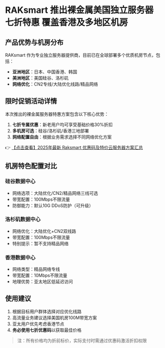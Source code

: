 # RAKsmart 推出裸金属美国独立服务器七折特惠 覆盖香港及多地区机房

## 产品优势与机房分布

RAKsmart 作为专业独立服务器提供商，目前已在全球部署多个优质机房节点，包括：

- **亚洲地区**：日本、中国香港、韩国
- **美洲地区**：美国硅谷、洛杉矶
- **网络优化**：CN2专线/大陆优化线路/精品网络

## 限时促销活动详情

本次推出的裸金属服务器特惠方案包含以下核心优势：

1. **七折专属优惠**：新老用户均可享受基础价格30%折扣
2. **多机房可选**：硅谷/洛杉矶/香港三地部署
3. **网络配置自由**：根据业务需求选择不同网络优化方案

👉 [【点击查看】2025年最新 Raksmart 优惠码及特价云服务器方案汇总](https://bit.ly/raksmart)

## 机房特色配置对比

### 硅谷数据中心
- 网络选项：大陆优化/CN2/精品网络三线可选
- 带宽配置：100Mbps不限流量
- 防御能力：默认10G DDoS防护（可升级）

### 洛杉矶数据中心
- 网络优化：大陆优化+CN2双线路
- 带宽配置：100Mbps不限流量
- 特别提示：暂不支持精品网络

### 香港数据中心
- 网络类型：精品网络专线
- 带宽配置：10Mbps不限流量
- 地理优势：亚太地区低延迟访问

## 使用建议

1. 根据目标用户群体选择对应优化线路
2. 高流量业务建议选择美国机房100M带宽方案
3. 亚太用户优先考虑香港节点
4. **务必使用七折优惠码**以获取最佳价格

> 注：所有价格均为折前标价，实际支付时需通过优惠码激活折扣权限